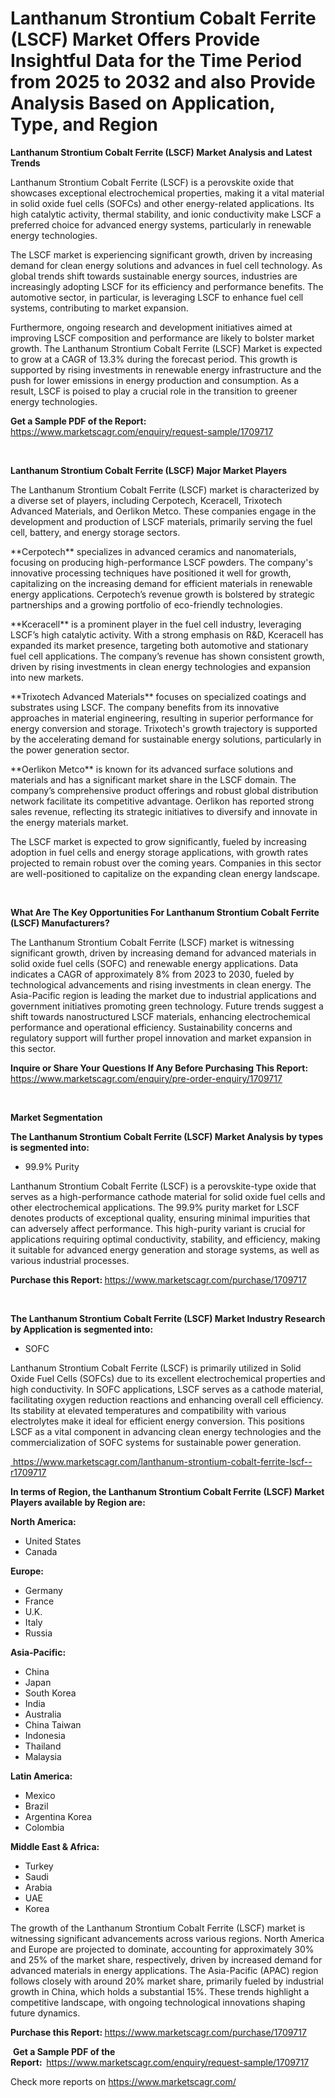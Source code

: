 <p><h1>Lanthanum Strontium Cobalt Ferrite (LSCF) Market Offers Provide Insightful Data for the Time Period from 2025 to 2032 and also Provide Analysis Based on Application, Type, and Region</h1></p><p><strong>Lanthanum Strontium Cobalt Ferrite (LSCF) Market Analysis and Latest Trends</strong></p>
<p><p>Lanthanum Strontium Cobalt Ferrite (LSCF) is a perovskite oxide that showcases exceptional electrochemical properties, making it a vital material in solid oxide fuel cells (SOFCs) and other energy-related applications. Its high catalytic activity, thermal stability, and ionic conductivity make LSCF a preferred choice for advanced energy systems, particularly in renewable energy technologies.</p><p>The LSCF market is experiencing significant growth, driven by increasing demand for clean energy solutions and advances in fuel cell technology. As global trends shift towards sustainable energy sources, industries are increasingly adopting LSCF for its efficiency and performance benefits. The automotive sector, in particular, is leveraging LSCF to enhance fuel cell systems, contributing to market expansion.</p><p>Furthermore, ongoing research and development initiatives aimed at improving LSCF composition and performance are likely to bolster market growth. The Lanthanum Strontium Cobalt Ferrite (LSCF) Market is expected to grow at a CAGR of 13.3% during the forecast period. This growth is supported by rising investments in renewable energy infrastructure and the push for lower emissions in energy production and consumption. As a result, LSCF is poised to play a crucial role in the transition to greener energy technologies.</p></p>
<p><strong>Get a Sample PDF of the Report:&nbsp;</strong> <a href="https://www.marketscagr.com/enquiry/request-sample/1709717?utm_campaign=2014&utm_medium=2&utm_source=Github&utm_content=ia&utm_term=10012025&utm_id=lanthanum-strontium-cobalt-ferrite-lscf">https://www.marketscagr.com/enquiry/request-sample/1709717</a></p>
<p>&nbsp;</p>
<p><strong>Lanthanum Strontium Cobalt Ferrite (LSCF) Major Market Players</strong></p>
<p><p>The Lanthanum Strontium Cobalt Ferrite (LSCF) market is characterized by a diverse set of players, including Cerpotech, Kceracell, Trixotech Advanced Materials, and Oerlikon Metco. These companies engage in the development and production of LSCF materials, primarily serving the fuel cell, battery, and energy storage sectors.</p><p>**Cerpotech** specializes in advanced ceramics and nanomaterials, focusing on producing high-performance LSCF powders. The company's innovative processing techniques have positioned it well for growth, capitalizing on the increasing demand for efficient materials in renewable energy applications. Cerpotech’s revenue growth is bolstered by strategic partnerships and a growing portfolio of eco-friendly technologies.</p><p>**Kceracell** is a prominent player in the fuel cell industry, leveraging LSCF’s high catalytic activity. With a strong emphasis on R&D, Kceracell has expanded its market presence, targeting both automotive and stationary fuel cell applications. The company’s revenue has shown consistent growth, driven by rising investments in clean energy technologies and expansion into new markets.</p><p>**Trixotech Advanced Materials** focuses on specialized coatings and substrates using LSCF. The company benefits from its innovative approaches in material engineering, resulting in superior performance for energy conversion and storage. Trixotech's growth trajectory is supported by the accelerating demand for sustainable energy solutions, particularly in the power generation sector.</p><p>**Oerlikon Metco** is known for its advanced surface solutions and materials and has a significant market share in the LSCF domain. The company’s comprehensive product offerings and robust global distribution network facilitate its competitive advantage. Oerlikon has reported strong sales revenue, reflecting its strategic initiatives to diversify and innovate in the energy materials market.</p><p>The LSCF market is expected to grow significantly, fueled by increasing adoption in fuel cells and energy storage applications, with growth rates projected to remain robust over the coming years. Companies in this sector are well-positioned to capitalize on the expanding clean energy landscape.</p></p>
<p>&nbsp;</p>
<p><strong>What Are The Key Opportunities For Lanthanum Strontium Cobalt Ferrite (LSCF) Manufacturers?</strong></p>
<p><p>The Lanthanum Strontium Cobalt Ferrite (LSCF) market is witnessing significant growth, driven by increasing demand for advanced materials in solid oxide fuel cells (SOFC) and renewable energy applications. Data indicates a CAGR of approximately 8% from 2023 to 2030, fueled by technological advancements and rising investments in clean energy. The Asia-Pacific region is leading the market due to industrial applications and government initiatives promoting green technology. Future trends suggest a shift towards nanostructured LSCF materials, enhancing electrochemical performance and operational efficiency. Sustainability concerns and regulatory support will further propel innovation and market expansion in this sector.</p></p>
<p><strong>Inquire or Share Your Questions If Any Before Purchasing This Report:</strong> <a href="https://www.marketscagr.com/enquiry/pre-order-enquiry/1709717?utm_campaign=2014&utm_medium=2&utm_source=Github&utm_content=ia&utm_term=10012025&utm_id=lanthanum-strontium-cobalt-ferrite-lscf">https://www.marketscagr.com/enquiry/pre-order-enquiry/1709717</a></p>
<p>&nbsp;</p>
<p><strong>Market Segmentation</strong></p>
<p><strong>The Lanthanum Strontium Cobalt Ferrite (LSCF) Market Analysis by types is segmented into:</strong></p>
<p><ul><li>99.9% Purity</li></ul></p>
<p><p>Lanthanum Strontium Cobalt Ferrite (LSCF) is a perovskite-type oxide that serves as a high-performance cathode material for solid oxide fuel cells and other electrochemical applications. The 99.9% purity market for LSCF denotes products of exceptional quality, ensuring minimal impurities that can adversely affect performance. This high-purity variant is crucial for applications requiring optimal conductivity, stability, and efficiency, making it suitable for advanced energy generation and storage systems, as well as various industrial processes.</p></p>
<p><strong>Purchase this Report:&nbsp;</strong><a href="https://www.marketscagr.com/purchase/1709717?utm_campaign=2014&utm_medium=2&utm_source=Github&utm_content=ia&utm_term=10012025&utm_id=lanthanum-strontium-cobalt-ferrite-lscf">https://www.marketscagr.com/purchase/1709717</a></p>
<p>&nbsp;</p>
<p><strong>The Lanthanum Strontium Cobalt Ferrite (LSCF) Market Industry Research by Application is segmented into:</strong></p>
<p><ul><li>SOFC</li></ul></p>
<p><p>Lanthanum Strontium Cobalt Ferrite (LSCF) is primarily utilized in Solid Oxide Fuel Cells (SOFCs) due to its excellent electrochemical properties and high conductivity. In SOFC applications, LSCF serves as a cathode material, facilitating oxygen reduction reactions and enhancing overall cell efficiency. Its stability at elevated temperatures and compatibility with various electrolytes make it ideal for efficient energy conversion. This positions LSCF as a vital component in advancing clean energy technologies and the commercialization of SOFC systems for sustainable power generation.</p></p>
<p><a href="https://www.marketscagr.com/lanthanum-strontium-cobalt-ferrite-lscf--r1709717?utm_campaign=2014&utm_medium=2&utm_source=Github&utm_content=ia&utm_term=10012025&utm_id=lanthanum-strontium-cobalt-ferrite-lscf">&nbsp;https://www.marketscagr.com/lanthanum-strontium-cobalt-ferrite-lscf--r1709717</a></p>
<p><strong>In terms of Region, the Lanthanum Strontium Cobalt Ferrite (LSCF) Market Players available by Region are:</strong></p>
<p>
    <p> <strong> North America: </strong>
        <ul>
            <li>United States</li>
            <li>Canada</li>
        </ul>
        </p> 
    <p> <strong> Europe: </strong>
        <ul>
            <li>Germany</li>
            <li>France</li>
            <li>U.K.</li>
            <li>Italy</li>
            <li>Russia</li>
        </ul>
        </p> 
    <p> <strong> Asia-Pacific: </strong>
        <ul>
            <li>China</li>
            <li>Japan</li>
            <li>South Korea</li>
            <li>India</li>
            <li>Australia</li>
            <li>China Taiwan</li>
            <li>Indonesia</li>
            <li>Thailand</li>
            <li>Malaysia</li>
        </ul>
        </p> 
    <p> <strong> Latin America: </strong>
        <ul>
            <li>Mexico</li>
            <li>Brazil</li>
            <li>Argentina Korea</li>
            <li>Colombia</li>
        </ul>
        </p> 
    <p> <strong> Middle East & Africa: </strong>
        <ul>
            <li>Turkey</li>
            <li>Saudi</li>
            <li>Arabia</li>
            <li>UAE</li>
            <li>Korea</li>
        </ul>
    </p>
    </p>
<p><p>The growth of the Lanthanum Strontium Cobalt Ferrite (LSCF) market is witnessing significant advancements across various regions. North America and Europe are projected to dominate, accounting for approximately 30% and 25% of the market share, respectively, driven by increased demand for advanced materials in energy applications. The Asia-Pacific (APAC) region follows closely with around 20% market share, primarily fueled by industrial growth in China, which holds a substantial 15%. These trends highlight a competitive landscape, with ongoing technological innovations shaping future dynamics.</p></p>
<p><strong>Purchase this Report: </strong><a href="https://www.marketscagr.com/purchase/1709717?utm_campaign=2014&utm_medium=2&utm_source=Github&utm_content=ia&utm_term=10012025&utm_id=lanthanum-strontium-cobalt-ferrite-lscf">https://www.marketscagr.com/purchase/1709717</a></p>
<p>&nbsp;<strong>Get a Sample PDF of the Report:&nbsp;&nbsp;</strong><a href="https://www.marketscagr.com/enquiry/request-sample/1709717?utm_campaign=2014&utm_medium=2&utm_source=Github&utm_content=ia&utm_term=10012025&utm_id=lanthanum-strontium-cobalt-ferrite-lscf">https://www.marketscagr.com/enquiry/request-sample/1709717</a></p>
<p><strong></strong></p>
<p>Check more reports on <a href="https://www.marketscagr.com/?utm_campaign=2014&utm_medium=2&utm_source=Github&utm_content=ia&utm_term=10012025&utm_id=lanthanum-strontium-cobalt-ferrite-lscf">https://www.marketscagr.com/</a></p>